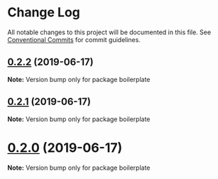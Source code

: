 # Change Log

All notable changes to this project will be documented in this file.
See [Conventional Commits](https://conventionalcommits.org) for commit guidelines.

## [0.2.2](https://github.com/jaccomeijer/wheelroom/compare/boilerplate@0.2.1...boilerplate@0.2.2) (2019-06-17)

**Note:** Version bump only for package boilerplate





## [0.2.1](https://github.com/jaccomeijer/wheelroom/compare/boilerplate@0.2.0...boilerplate@0.2.1) (2019-06-17)

**Note:** Version bump only for package boilerplate





# [0.2.0](https://github.com/jaccomeijer/wheelroom/compare/boilerplate@0.1.5...boilerplate@0.2.0) (2019-06-17)

**Note:** Version bump only for package boilerplate
